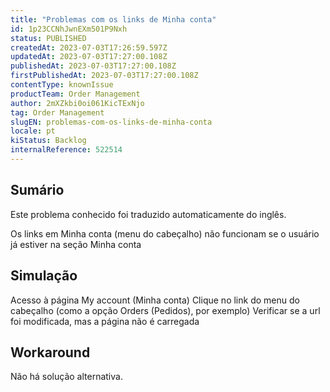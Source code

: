 ```yaml
---
title: "Problemas com os links de Minha conta"
id: 1p23CCNhJwnEXm501P9Nxh
status: PUBLISHED
createdAt: 2023-07-03T17:26:59.597Z
updatedAt: 2023-07-03T17:27:00.108Z
publishedAt: 2023-07-03T17:27:00.108Z
firstPublishedAt: 2023-07-03T17:27:00.108Z
contentType: knownIssue
productTeam: Order Management
author: 2mXZkbi0oi061KicTExNjo
tag: Order Management
slugEN: problemas-com-os-links-de-minha-conta
locale: pt
kiStatus: Backlog
internalReference: 522514
---
```


## Sumário

<div class="alert alert-info">
  <p>Este problema conhecido foi traduzido automaticamente do inglês.</p>
</div>


Os links em Minha conta (menu do cabeçalho) não funcionam se o usuário já estiver na seção Minha conta

## Simulação


Acesso à página My account (Minha conta)
Clique no link do menu do cabeçalho (como a opção Orders (Pedidos), por exemplo)
Verificar se a url foi modificada, mas a página não é carregada



## Workaround


Não há solução alternativa.





